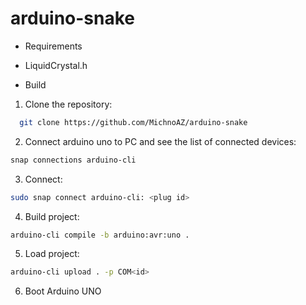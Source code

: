 # arduino-snake

* Requirements
- LiquidCrystal.h

* Build

1. Clone the repository:
```bash
  git clone https://github.com/MichnoAZ/arduino-snake
```
2. Connect arduino uno to PC and see the list of connected devices:
```bash
snap connections arduino-cli
```
3. Connect:
```bash
sudo snap connect arduino-cli: <plug id>
```
4. Build project:
```bash
arduino-cli compile -b arduino:avr:uno .
```
5. Load project:
```bash
arduino-cli upload . -p COM<id>
```
6. Boot Arduino UNO
